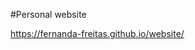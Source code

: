 #Personal website

<a href="https://fernanda-freitas.github.io/website/" target="_blank">https://fernanda-freitas.github.io/website/</a>

